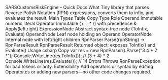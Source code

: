 SARSCustomsRiskEngine – Quick Docs
What
Tiny library that parses Reverse Polish Notation (RPN) expressions, converts them to infix, and evaluates the result.
Main Types
Table
Copy
Type	Role
Operand	Immutable numeric literal
Operator	Immutable (+ − * /) with precedence & Apply(left,right)
ExpressionNode	Abstract syntax-tree node (ToInfix, Evaluate)
OperandNode	Leaf node holding an Operand
OperatorNode	Internal node with left/right children
RpnParser	Parse(rpnString) → RpnParseResult
RpnParseResult	Returned object; exposes ToInfix() and Evaluate()
Usage
csharp
Copy
var res = new RpnParser().Parse("3 4 + 2 *");
Console.WriteLine(res.ToInfix());   // (3 + 4) * 2
Console.WriteLine(res.Evaluate());  // 14
Errors
Throws RpnParseException for bad tokens or arity.
Extensibility
Add operators or syntax by editing Operator.cs or adding new parsers—no other code changes required.

